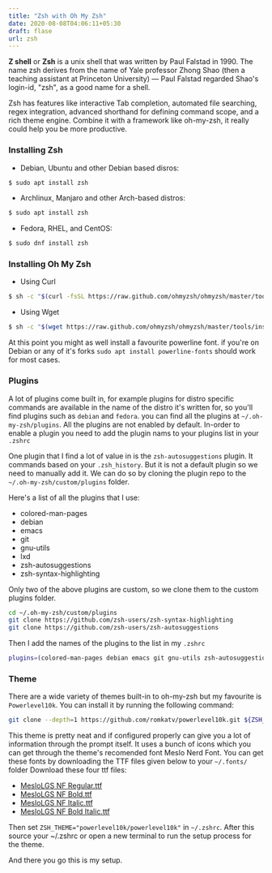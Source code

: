 ```yaml
---
title: "Zsh with Oh My Zsh"
date: 2020-08-08T04:06:11+05:30
draft: flase
url: zsh
---
```


**Z shell** or **Zsh** is a unix shell that was written by Paul Falstad in 1990. The name zsh derives from the name of Yale professor Zhong Shao (then a teaching assistant at Princeton University) — Paul Falstad regarded Shao's login-id, "zsh", as a good name for a shell.

Zsh has features like interactive Tab completion, automated file searching, regex integration, advanced shorthand for defining command scope, and a rich theme engine. Combine it with a framework like oh-my-zsh, it really could help you be more productive.

### Installing Zsh
- Debian, Ubuntu and other Debian based disros:
```sh
$ sudo apt install zsh
```
- Archlinux, Manjaro and other Arch-based distros:
```sh
$ sudo apt install zsh
```
- Fedora, RHEL, and CentOS:
```sh
$ sudo dnf install zsh
```

### Installing Oh My Zsh
- Using Curl
```sh
$ sh -c "$(curl -fsSL https://raw.github.com/ohmyzsh/ohmyzsh/master/tools/install.sh)"
```
- Using Wget
```sh
$ sh -c "$(wget https://raw.github.com/ohmyzsh/ohmyzsh/master/tools/install.sh -O -)"
```

At this point you might as well install a favourite powerline font. if you're on Debian or any of it's forks `sudo apt install powerline-fonts` should work for most cases.

### Plugins
A lot of plugins come built in, for example plugins for distro specific commands are available in the name of the distro it's written for, so you'll find plugins such as `debian` and `fedora`. you can find all the plugins at `~/.oh-my-zsh/plugins`. All the plugins are not enabled by default. In-order to enable a plugin you need to add the plugin nams to your plugins list in your `.zshrc`

One plugin that I find a lot of value in is the `zsh-autosuggestions` plugin. It commands based on your `.zsh_history`. But it is not a default plugin so we need to manually add it. We can do so by cloning the plugin repo to the `~/.oh-my-zsh/custom/plugins` folder. 

Here's a list of all the plugins that I use:
- colored-man-pages
- debian 
- emacs 
- git
- gnu-utils
- lxd 
- zsh-autosuggestions
- zsh-syntax-highlighting 

Only two of the above plugins are custom, so we clone them to the custom plugins folder.
```sh
cd ~/.oh-my-zsh/custom/plugins
git clone https://github.com/zsh-users/zsh-syntax-highlighting
git clone https://github.com/zsh-users/zsh-autosuggestions
```
Then I add the names of the plugins to the list in my `.zshrc`
```sh
plugins=(colored-man-pages debian emacs git gnu-utils zsh-autosuggestions zsh-syntax-highlighting )
```
### Theme
There are a wide variety of themes built-in to oh-my-zsh but my favourite is `Powerlevel10k`. You can install it by running the following command:
```sh
git clone --depth=1 https://github.com/romkatv/powerlevel10k.git ${ZSH_CUSTOM:-$HOME/.oh-my-zsh/custom}/themes/powerlevel10k
```
This theme is pretty neat and if configured properly can give you a lot of information through the prompt itself. It uses a bunch of icons which you can get through the theme's recomended font Meslo Nerd Font. You can get these fonts by downloading the TTF files given below to your `~/.fonts/` folder
Download these four ttf files:
- [MesloLGS NF Regular.ttf](https://github.com/romkatv/powerlevel10k-media/raw/master/MesloLGS%20NF%20Regular.ttf)
- [MesloLGS NF Bold.ttf]( https://github.com/romkatv/powerlevel10k-media/raw/master/MesloLGS%20NF%20Bold.ttf)
- [MesloLGS NF Italic.ttf]( https://github.com/romkatv/powerlevel10k-media/raw/master/MesloLGS%20NF%20Italic.ttf)
- [MesloLGS NF Bold Italic.ttf]( https://github.com/romkatv/powerlevel10k-media/raw/master/MesloLGS%20NF%20Bold%20Italic.ttf)

Then set `ZSH_THEME="powerlevel10k/powerlevel10k"` in `~/.zshrc`.
After this source your ~/.zshrc or open a new terminal to run the setup process for the theme.

And there you go this is my setup.
